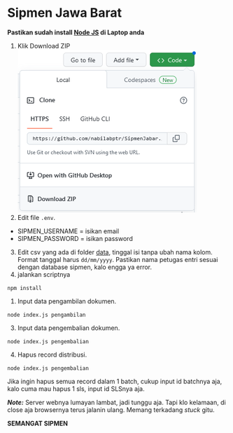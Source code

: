 # Sipmen Jawa Barat

**Pastikan sudah install [Node JS](https://nodejs.org/en/download/) di Laptop anda**

1. Klik Download ZIP <img src="downloadZIP_Screenshot.png" alt="Alt text" title="">
2. Edit file `.env`.
  - SIPMEN_USERNAME = isikan email
  - SIPMEN_PASSWORD = isikan password
3. Edit csv yang ada di folder [data](https://github.com/nabilabptr/SipmenJabar/tree/main/data), tinggal isi tanpa ubah nama kolom. Format tanggal harus `dd/mm/yyyy`. Pastikan nama petugas entri sesuai dengan database sipmen, kalo engga ya error.
4. jalankan scriptnya
	
```
npm install
```
	
   1. Input data pengambilan dokumen.

```
node index.js pengambilan
```

   3. Input data pengembalian dokumen.

```
node index.js pengembalian
```

   4. Hapus record distribusi. 

```
node index.js pengembalian
```

   Jika ingin hapus semua record dalam 1 batch, cukup input id batchnya aja, kalo cuma mau hapus 1 sls, input id SLSnya aja.

**_Note:_**
Server webnya lumayan lambat, jadi tunggu aja. Tapi klo kelamaan, di close aja browsernya terus jalanin ulang. Memang terkadang _stuck_ gitu.

**SEMANGAT SIPMEN**

